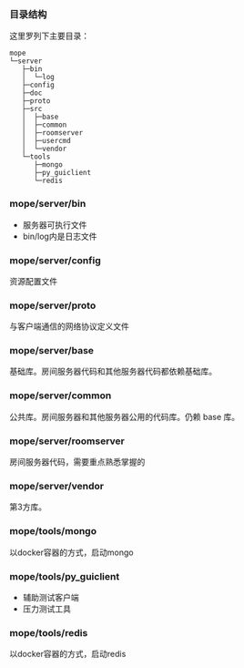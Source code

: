 ### 目录结构

这里罗列下主要目录：

```tree
mope
└─server
   ├─bin
   │  └─log
   ├─config
   ├─doc
   ├─proto
   ├─src
   │  ├─base
   │  ├─common
   │  ├─roomserver
   │  ├─usercmd
   │  └─vendor
   └─tools
      ├─mongo
      ├─py_guiclient
      └─redis
```

### mope/server/bin

  - 服务器可执行文件
  - bin/log内是日志文件


### mope/server/config

资源配置文件


### mope/server/proto

与客户端通信的网络协议定义文件


### mope/server/base

基础库。房间服务器代码和其他服务器代码都依赖基础库。

### mope/server/common

公共库。房间服务器和其他服务器公用的代码库。仍赖 base 库。

### mope/server/roomserver

房间服务器代码，需要重点熟悉掌握的


### mope/server/vendor

第3方库。


### mope/tools/mongo

以docker容器的方式，启动mongo


### mope/tools/py_guiclient

  - 辅助测试客户端
  - 压力测试工具


### mope/tools/redis

以docker容器的方式，启动redis
